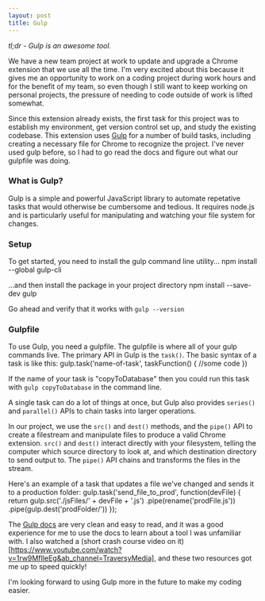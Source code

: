 ```yaml
---
layout: post
title: Gulp
---
```


_tl;dr - Gulp is an awesome tool._

We have a new team project at work to update and upgrade a Chrome extension that we use all the time. I'm very excited about this because it gives me an opportunity to work on a coding project during work hours and for the benefit of my team, so even though I still want to keep working on personal projects, the pressure of needing to code outside of work is lifted somewhat.

Since this extension already exists, the first task for this project was to establish my environment, get version control set up, and study the existing codebase. This extension uses [Gulp](https://gulpjs.com/) for a number of build tasks, including creating a necessary file for Chrome to recognize the project. I've never used gulp before, so I had to go read the docs and figure out what our gulpfile was doing.

### What is Gulp?

Gulp is a simple and powerful JavaScript library to automate repetative tasks that would otherwise be cumbersome and tedious. It requires node.js and is particularly useful for manipulating and watching your file system for changes.

### Setup

To get started, you need to install the gulp command line utility...
npm install --global gulp-cli

...and then install the package in your project directory
npm install --save-dev gulp

Go ahead and verify that it works with `gulp --version`

### Gulpfile

To use Gulp, you need a gulpfile. The gulpfile is where all of your gulp commands live. The primary API in Gulp is the `task()`. The basic syntax of a task is like this:
gulp.task('name-of-task', taskFunction() {
//some code
})

If the name of your task is "copyToDatabase" then you could run this task with `gulp copyToDatabase` in the command line.

A single task can do a lot of things at once, but Gulp also provides `series()` and `parallel()` APIs to chain tasks into larger operations.

In our project, we use the `src()` and `dest()` methods, and the `pipe()` API to create a filestream and manipulate files to produce a valid Chrome extension. `src()` and `dest()` interact directly with your filesystem, telling the computer which source directory to look at, and which destination directory to send output to. The `pipe()` API chains and transforms the files in the stream.

Here's an example of a task that updates a file we've changed and sends it to a production folder:
gulp.task('send_file_to_prod', function(devFile) {
return gulp.src('./jsFiles/' + devFile + '.js')
.pipe(rename('prodFile.js'))
.pipe(gulp.dest('prodFolder/'))
});

The [Gulp docs](https://gulpjs.com/docs/en/api/concepts) are very clean and easy to read, and it was a good experience for me to use the docs to learn about a tool I was unfamiliar with. I also watched a (short crash course video on it)[https://www.youtube.com/watch?v=1rw9MfIleEg&ab_channel=TraversyMedia], and these two resources got me up to speed quickly!

I'm looking forward to using Gulp more in the future to make my coding easier.
